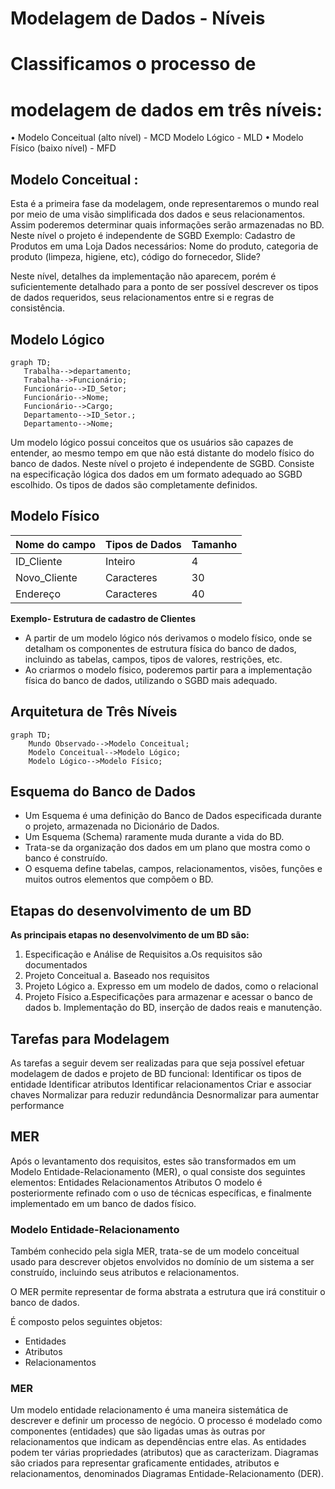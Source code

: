 # Modelagem de Dados - Níveis
# Classificamos o processo de
# modelagem de dados em três níveis:
• Modelo Conceitual (alto nível) -
MCD
Modelo Lógico - MLD
• Modelo Físico (baixo nível) - MFD

## Modelo Conceitual :

Esta é a primeira fase da modelagem, onde
representaremos o mundo real por meio de uma visão
simplificada dos dados e seus relacionamentos. Assim
poderemos determinar quais informações serão
armazenadas no BD.
Neste nível o projeto é independente de SGBD
Exemplo:
Cadastro de Produtos em uma Loja
Dados necessários: Nome do produto, categoria de
produto (limpeza, higiene, etc), código do fornecedor,
Slide?

Neste nível, detalhes da implementação não
aparecem, porém é suficientemente
detalhado para a ponto de ser possível
descrever os tipos de dados requeridos, seus
relacionamentos entre si e regras de
consistência.

## Modelo Lógico


 ```mermaid
graph TD;
    Trabalha-->departamento;
    Trabalha-->Funcionário;
    Funcionário-->ID_Setor;
    Funcionário-->Nome;
    Funcionário-->Cargo;
    Departamento-->ID_Setor.;
    Departamento-->Nome;
```

Um modelo lógico possui conceitos que os
usuários são capazes de entender, ao mesmo
tempo em que não está distante do modelo físico
do banco de dados.
Neste nível o projeto é independente de SGBD.
Consiste na especificação lógica dos dados em
um formato adequado ao SGBD escolhido. Os
tipos de dados são completamente definidos.

## Modelo Físico 

|Nome do campo|Tipos de Dados|Tamanho|
|------------|-------|-------|
|ID_Cliente|Inteiro| 4|
|Novo_Cliente|Caracteres|30|
|Endereço|Caracteres|40|


**Exemplo- Estrutura de cadastro de Clientes**


* A partir de um modelo lógico nós derivamos
o modelo físico, onde se detalham os
componentes de estrutura física do banco de
dados, incluindo as tabelas, campos, tipos de
valores, restrições, etc.
* Ao criarmos o modelo físico, poderemos partir
para a implementação física do banco de
dados, utilizando o SGBD mais adequado.


## Arquitetura de Três Níveis 

```mermaid
graph TD;
    Mundo Observado-->Modelo Conceitual;
    Modelo Conceitual-->Modelo Lógico;
    Modelo Lógico-->Modelo Físico;
```

## Esquema do Banco de Dados


* Um Esquema é uma definição do Banco de
Dados especificada durante o projeto,
armazenada no Dicionário de Dados.
* Um Esquema (Schema) raramente muda
durante a vida do BD.
* Trata-se da organização dos dados em um
plano que mostra como o banco é construído.
* O esquema define tabelas, campos,
relacionamentos, visões, funções e muitos
outros elementos que compõem o BD.



## Etapas do desenvolvimento de um BD

**As principais etapas no desenvolvimento de um BD são:**

1. Especificação e Análise de Requisitos
a.Os requisitos são documentados
2. Projeto Conceitual
a. Baseado nos requisitos
3. Projeto Lógico
a. Expresso em um modelo de dados, como o
relacional
4. Projeto Físico
a.Especificações para armazenar e acessar o
banco de dados
b. Implementação do BD, inserção de dados reais
e manutenção.


## Tarefas para Modelagem

As tarefas a seguir devem ser realizadas para que seja
possível efetuar modelagem de dados e projeto de BD
funcional:
Identificar os tipos de entidade
Identificar atributos
Identificar relacionamentos
Criar e associar chaves
Normalizar para reduzir redundância
Desnormalizar para aumentar performance


## MER
Após o levantamento dos requisitos, estes são
transformados em um Modelo
Entidade-Relacionamento (MER), o qual
consiste dos seguintes elementos:
Entidades
Relacionamentos
Atributos
O modelo é posteriormente refinado com o uso
de técnicas específicas, e finalmente
implementado em um banco de dados físico.

### Modelo Entidade-Relacionamento

Também conhecido pela sigla MER, trata-se de um
modelo conceitual usado para descrever objetos
envolvidos no domínio de um sistema a ser construído,
incluindo seus atributos e relacionamentos.

O MER permite representar de forma abstrata a estrutura
que irá constituir o banco de dados.

É composto pelos seguintes objetos:
* Entidades
* Atributos
* Relacionamentos

### MER
Um modelo entidade relacionamento é uma maneira
sistemática de descrever e definir um processo de
negócio.
O processo é modelado como componentes (entidades)
que são ligadas umas às outras por relacionamentos
que indicam as dependências entre elas.
As entidades podem ter várias propriedades (atributos)
que as caracterizam.
Diagramas são criados para representar graficamente
entidades, atributos e relacionamentos, denominados
Diagramas Entidade-Relacionamento (DER).






